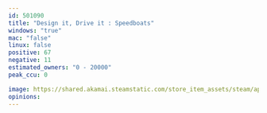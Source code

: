 ```yaml
---
id: 501090
title: "Design it, Drive it : Speedboats"
windows: "true"
mac: "false"
linux: false
positive: 67
negative: 11
estimated_owners: "0 - 20000"
peak_ccu: 0

image: https://shared.akamai.steamstatic.com/store_item_assets/steam/apps/501090/header.jpg?t=1501372051
opinions:
---
```

